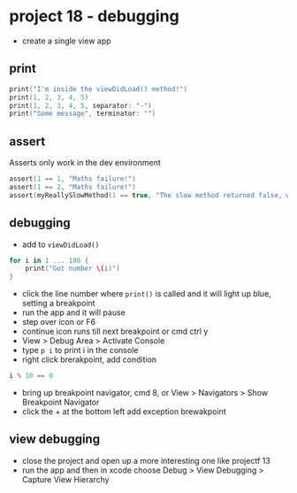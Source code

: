 # project 18 - debugging
- create a single view app
## print
```swift
print("I'm inside the viewDidLoad() method!")
print(1, 2, 3, 4, 5)
print(1, 2, 3, 4, 5, separator: "-")
print("Some message", terminator: "")
```
## assert
Asserts only work in the dev environment
```swift
assert(1 == 1, "Maths failure!")
assert(1 == 2, "Maths failure!")
assert(myReallySlowMethod() == true, "The slow method returned false, which is a bad thing!")
```
## debugging
- add to `viewDidLoad()`
```swift
for i in 1 ... 100 {
    print("Got number \(i)")
}
```
- click the line number where `print()` is called and it will light up blue, setting a breakpoint
- run the app and it will pause
- step over icon or F6
- continue icon runs till next breakpoint or cmd ctrl y
- View > Debug Area > Activate Console
- type `p i` to print i in the console
- right click brerakpoint, add condition 
```swift
i % 10 == 0
```
- bring up breakpoint navigator, cmd 8, or View > Navigators > Show Breakpoint Navigator
- click the + at the bottom left add exception brewakpoint
## view debugging 
- close the project and open up a more interesting one like projectf 13
- run the app and then in xcode choose Debug > View Debugging > Capture View Hierarchy
